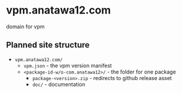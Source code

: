 # vpm.anatawa12.com
domain for vpm

## Planned site structure

- `vpm.anatawa12.com/`
  - `vpm.json` - the vpm version manifest
  - `<package-id-w/o-com.anatawa12>/` - the folder for one package
    - `package-<version>.zip` - redirects to github release asset
    - `doc/` - documentation
